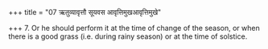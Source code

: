 +++
title = "07 ऋतुव्यावृत्तौ सूयवस आवृत्तिमुखआवृत्तिमुखे"

+++
7. Or he should perform it at the time of change of the season, or when there is a good grass (i.e. during rainy season) or at the time of solstice.  
